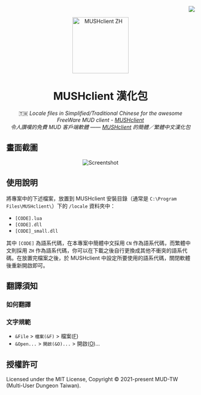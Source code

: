 <!-- Badge for License -->
<div align="right">

  [![](https://img.shields.io/github/license/MUD-TW/MUSHclient-ZH.svg?style=flat-square)](./LICENSE)

</div>

<!-- Logo and Title -->
<div align="center">
  <img src="https://i.imgur.com/RFvke7t.png" alt="MUSHclient ZH" height="150px">

# MUSHclient 漢化包

🇹🇼 _Locale files in Simplified/Traditional Chinese for the awesome FreeWare MUD client - [MUSHclient](http://www.gammon.com.au/mushclient/mushclient.htm)_<br/>
_令人讚嘆的免費 MUD 客戶端軟體 —— [MUSHclient](http://www.gammon.com.au/mushclient/mushclient.htm) 的簡體／繁體中文漢化包_

</div>

## 畫面截圖

<div align="center">
  <img src="https://i.imgur.com/sbMXpjS.png" alt="Screentshot">
</div>

## 使用說明

將專案中的下述檔案，放置到 MUSHclient 安裝目錄（通常是 `C:\Program Files\MUSHclient\`）下的 `/locale` 資料夾中：

- `[CODE].lua`
- `[CODE].dll`
- `[CODE]_small.dll`

其中 `[CODE]` 為語系代碼，在本專案中簡體中文採用 `CN` 作為語系代碼，而繁體中文則採用 `ZH` 作為語系代碼，你可以在下載之後自行更換成其他不衝突的語系代碼。在放置完檔案之後，於 MUSHclient 中設定所要使用的語系代碼，關閉軟體後重新開啟即可。

## 翻譯須知

### 如何翻譯

### 文字規範

- `&File` > `檔案(&F)` > 檔案(<u>F</u>)
- `&Open...` > `開啟(&O)...` > 開啟(<u>O</u>)...

## 授權許可

Licensed under the MIT License, Copyright © 2021-present MUD-TW (Multi-User Dungeon Taiwan).
